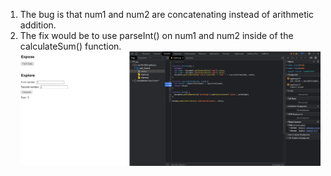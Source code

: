 1. The bug is that num1 and num2 are concatenating instead of arithmetic addition. 
2. The fix would be to use parseInt() on num1 and num2 inside of the calculateSum() function. \
![](../../screenshots/fix.png)